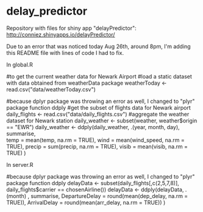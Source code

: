 delay_predictor
===============

Repository with files for shiny app "delayPredictor": http://conniez.shinyapps.io/delayPredictor/

Due to an error that was noticed today Aug 26th, around 8pm, I'm adding this README file with lines of code I had to fix.

In global.R

#to get the current weather data for Newark Airport 
#load a static dataset with data obtained from weatherData package
weatherToday <- read.csv("data/weatherToday.csv")

#because dplyr package was throwing an error as well, I changed to "plyr" package function ddply
#get the subset of flights data for Newark airport
daily_flights <- read.csv("data/daily_flights.csv")
#aggregate the weather dataset for Newark station
daily_weather <- subset(weather, weather$origin == "EWR")
daily_weather <- ddply(daily_weather, .(year, month, day), summarise,  
                       temp = mean(temp, na.rm = TRUE),
                       wind = mean(wind_speed, na.rm = TRUE),
                       precip = sum(precip, na.rm = TRUE),
                       visib = mean(visib, na.rm = TRUE)
  )
  
In server.R

#because dplyr package was throwing an error as well, I changed to "plyr" package function ddply
delayData <- subset(daily_flights[,c(2,5,7,8)], daily_flights$carrier == chosenAirline())
      delayData <- ddply(delayData, .(month) , summarise, 
                       DepartureDelay = round(mean(dep_delay, na.rm = TRUE)),
                       ArrivalDelay = round(mean(arr_delay, na.rm = TRUE))
      )

